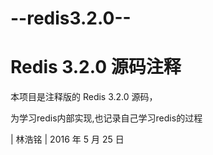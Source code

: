 # --redis3.2.0--
Redis 3.2.0 源码注释
============================

本项目是注释版的 Redis 3.2.0 源码，

为学习redis内部实现,也记录自己学习redis的过程


| 林浩铭
| 2016 年 5 月 25 日

